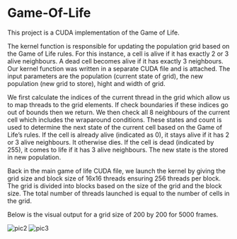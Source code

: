 # Game-Of-Life
This project is a CUDA implementation of the Game of Life.

The kernel function is responsible for updating the population grid based on the Game of Life rules. For this instance, a cell is alive if it has exactly 2 or 3 alive neighbours. A dead cell becomes alive if it has exactly 3 neighbours. Our kernel function was written in a separate CUDA file and is attached. The input parameters are the population (current state of grid), the new population (new grid to store), hight and width of grid.

We first calculate the indices of the current thread in the grid which allow us to map threads to the grid elements. If check boundaries if these indices go out of bounds then we return. We then check all 8 neighbours of the current cell which includes the wraparound conditions. These states and count is used to determine the next state of the current cell based on the Game of Life’s rules. If the cell is already alive (indicated as 0), it stays alive if it has 2 or 3 alive neighbours. It otherwise dies. If the cell is dead (indicated by 255), it comes to life if it has 3 alive neighbours. The new state is the stored in new population. 

Back in the main game of life CUDA file, we launch the kernel by giving the grid size and block size of 16x16 threads ensuring 256 threads per block. The grid is divided into blocks based on the size of the grid and the block size. The total number of threads launched is equal to the number of cells in the grid.

Below is the visual output for a grid size of 200 by 200 for 5000 frames.

![pic2](https://github.com/user-attachments/assets/20a74d7a-e217-4ce6-8046-85ed6f538524)
![pic3](https://github.com/user-attachments/assets/94219fee-c9fe-4839-9766-2a17a33ae585)

